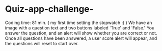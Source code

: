 # Quiz-app-challenge-

Coding time: 81 min. ( my first time setting the stopwatch :) )
We have an image with a question text and two buttons labeled 'True' and 'False.' You answer the question, and an alert will show whether you are correct or not. Once all questions have been answered, a user score alert will appear, and the questions will reset to start over.

